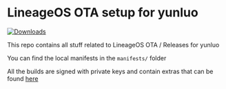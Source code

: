 # LineageOS OTA setup for yunluo

[![Downloads](https://img.shields.io/github/downloads/xiaomi-mt6789-devs/releases/total?style=for-the-badge)](https://github.com/xiaomi-mt6789-devs/releases/releases)

This repo contains all stuff related to LineageOS OTA / Releases for yunluo

You can find the local manifests in the `manifests/` folder

All the builds are signed with private keys and contain extras that can be found [here](https://github.com/woomymy/android_vendor_extra)

